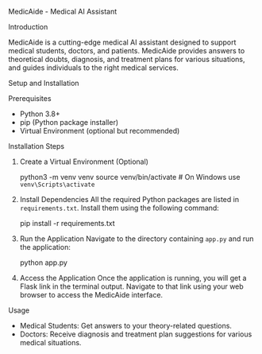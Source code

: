 MedicAide - Medical AI Assistant

Introduction

MedicAide is a cutting-edge medical AI assistant designed to support medical students, doctors, and patients. MedicAide provides answers to theoretical doubts, diagnosis, and treatment plans for various situations, and guides individuals to the right medical services.

Setup and Installation

Prerequisites
- Python 3.8+
- pip (Python package installer)
- Virtual Environment (optional but recommended)

Installation Steps


1. Create a Virtual Environment (Optional)
    
    python3 -m venv venv
    source venv/bin/activate  # On Windows use `venv\Scripts\activate`
   

2. Install Dependencies
    All the required Python packages are listed in `requirements.txt`. Install them using the following command:
    
    pip install -r requirements.txt
    

3. Run the Application
    Navigate to the directory containing `app.py` and run the application:
    
    python app.py
    

4. Access the Application
    Once the application is running, you will get a Flask link in the terminal output. Navigate to that link using your web browser to access the MedicAide interface.

Usage
- Medical Students: Get answers to your theory-related questions.
- Doctors: Receive diagnosis and treatment plan suggestions for various medical situations.


